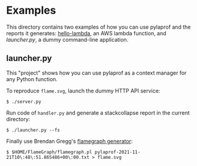 # Examples
This directory contains two examples of how you can use pylaprof and the reports
it generates: [hello-lambda](./hello-lambda), an AWS lambda function, and
*launcher.py*, a dummy command-line application.

## launcher.py
This "project" shows how you can use pylaprof as a context manager for
any Python function.

To reproduce `flame.svg`, launch the dummy HTTP API service:
```
$ ./server.py
```

Run code of `handler.py` and generate a stackcollapse report in the current directory:
```
$ ./launcher.py --fs
```

Finally use Brendan Gregg's [flamegraph generator](
https://github.com/brendangregg/flamegraph):
```
$ $HOME/FlameGraph/flamegraph.pl pylaprof-2021-11-21T10\:48\:51.865486+00\:00.txt > flame.svg
```

